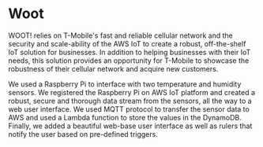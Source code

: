 # Woot

WOOT! relies on T-Mobile's fast and reliable cellular network and the security and scale-ability of the AWS IoT to create a robust, off-the-shelf IoT solution for businesses. In addition to helping businesses with their IoT needs, this solution provides an opportunity for T-Mobile to showcase the robustness of their cellular network and acquire new customers.

We used a Raspberry Pi to interface with two temperature and humidity sensors. We registered the Raspberry Pi on AWS IoT platform and created a robust, secure and thorough data stream from the sensors, all the way to a web user interface. We used MQTT protocol to transfer the sensor data to AWS and used a Lambda function to store the values in the DynamoDB. Finally, we added a beautiful web-base user interface as well as rulers that notify the user based on pre-defined triggers.
